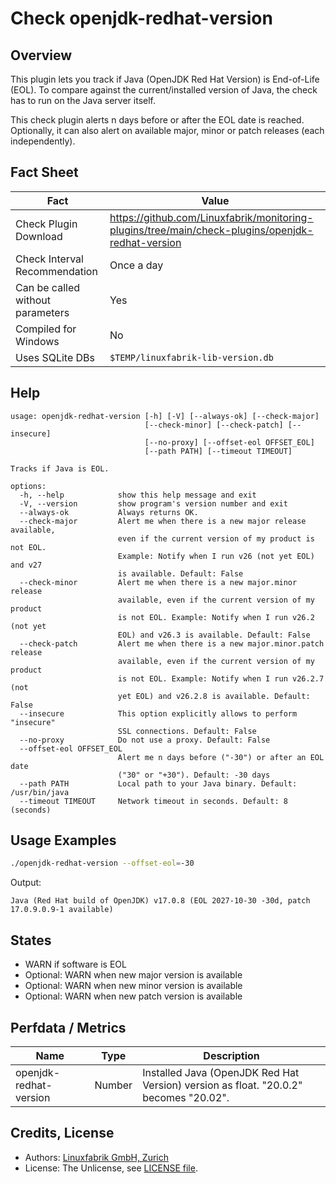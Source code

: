 # Check openjdk-redhat-version

## Overview

This plugin lets you track if Java (OpenJDK Red Hat Version) is End-of-Life (EOL). To compare against the current/installed version of Java, the check has to run on the Java server itself.

This check plugin alerts n days before or after the EOL date is reached. Optionally, it can also alert on available major, minor or patch releases (each independently).


## Fact Sheet

| Fact | Value |
|----|----|
| Check Plugin Download                 | <https://github.com/Linuxfabrik/monitoring-plugins/tree/main/check-plugins/openjdk-redhat-version> |
| Check Interval Recommendation         | Once a day |
| Can be called without parameters      | Yes |
| Compiled for Windows                  | No |
| Uses SQLite DBs                       | `$TEMP/linuxfabrik-lib-version.db` |


## Help

```text
usage: openjdk-redhat-version [-h] [-V] [--always-ok] [--check-major]
                              [--check-minor] [--check-patch] [--insecure]
                              [--no-proxy] [--offset-eol OFFSET_EOL]
                              [--path PATH] [--timeout TIMEOUT]

Tracks if Java is EOL.

options:
  -h, --help            show this help message and exit
  -V, --version         show program's version number and exit
  --always-ok           Always returns OK.
  --check-major         Alert me when there is a new major release available,
                        even if the current version of my product is not EOL.
                        Example: Notify when I run v26 (not yet EOL) and v27
                        is available. Default: False
  --check-minor         Alert me when there is a new major.minor release
                        available, even if the current version of my product
                        is not EOL. Example: Notify when I run v26.2 (not yet
                        EOL) and v26.3 is available. Default: False
  --check-patch         Alert me when there is a new major.minor.patch release
                        available, even if the current version of my product
                        is not EOL. Example: Notify when I run v26.2.7 (not
                        yet EOL) and v26.2.8 is available. Default: False
  --insecure            This option explicitly allows to perform "insecure"
                        SSL connections. Default: False
  --no-proxy            Do not use a proxy. Default: False
  --offset-eol OFFSET_EOL
                        Alert me n days before ("-30") or after an EOL date
                        ("30" or "+30"). Default: -30 days
  --path PATH           Local path to your Java binary. Default: /usr/bin/java
  --timeout TIMEOUT     Network timeout in seconds. Default: 8 (seconds)
```


## Usage Examples

```bash
./openjdk-redhat-version --offset-eol=-30
```

Output:

```text
Java (Red Hat build of OpenJDK) v17.0.8 (EOL 2027-10-30 -30d, patch 17.0.9.0.9-1 available)
```


## States

* WARN if software is EOL
* Optional: WARN when new major version is available
* Optional: WARN when new minor version is available
* Optional: WARN when new patch version is available


## Perfdata / Metrics

| Name | Type | Description |
|----|----|----|
| openjdk-redhat-version | Number | Installed Java (OpenJDK Red Hat Version) version as float. "20.0.2" becomes "20.02". |


## Credits, License

* Authors: [Linuxfabrik GmbH, Zurich](https://www.linuxfabrik.ch)
* License: The Unlicense, see [LICENSE file](https://unlicense.org/).
